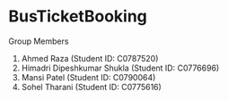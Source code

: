 # BusTicketBooking

Group Members

1. Ahmed Raza (Student ID: C0787520)
2. Himadri Dipeshkumar Shukla (Student ID: C0776696)
3. Mansi Patel (Student ID: C0790064)
4. Sohel Tharani (Student ID: C0775616)
